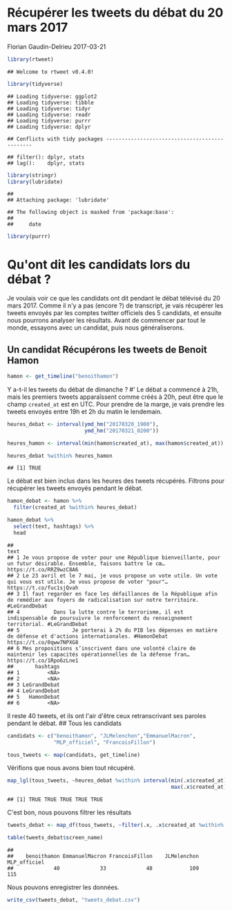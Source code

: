 Récupérer les tweets du débat du 20 mars 2017
================
Florian Gaudin-Delrieu
2017-03-21

``` r
library(rtweet)
```

    ## Welcome to rtweet v0.4.0!

``` r
library(tidyverse)
```

    ## Loading tidyverse: ggplot2
    ## Loading tidyverse: tibble
    ## Loading tidyverse: tidyr
    ## Loading tidyverse: readr
    ## Loading tidyverse: purrr
    ## Loading tidyverse: dplyr

    ## Conflicts with tidy packages ----------------------------------------------

    ## filter(): dplyr, stats
    ## lag():    dplyr, stats

``` r
library(stringr)
library(lubridate)
```

    ## 
    ## Attaching package: 'lubridate'

    ## The following object is masked from 'package:base':
    ## 
    ##     date

``` r
library(purrr)
```

Qu'ont dit les candidats lors du débat ?
========================================

Je voulais voir ce que les candidats ont dit pendant le débat télévisé du 20 mars 2017. Comme il n'y a pas (encore ?) de transcript, je vais récupérer les tweets envoyés par les comptes twitter officiels des 5 candidats, et ensuite nous pourrons analyser les résultats. Avant de commencer par tout le monde, essayons avec un candidat, puis nous généraliserons.

Un candidat Récupérons les tweets de Benoit Hamon
-------------------------------------------------

``` r
hamon <- get_timeline("benoithamon")
```

Y a-t-il les tweets du débat de dimanche ? \#' Le débat a commencé à 21h, mais les premiers tweets apparaîssent comme créés à 20h, peut être que le champ `created_at` est en UTC. Pour prendre de la marge, je vais prendre les tweets envoyés entre 19h et 2h du matin le lendemain.

``` r
heures_debat <- interval(ymd_hm("20170320_1900"), 
                         ymd_hm("20170321_0200"))

heures_hamon <- interval(min(hamon$created_at), max(hamon$created_at))

heures_debat %within% heures_hamon
```

    ## [1] TRUE

Le débat est bien inclus dans les heures des tweets récupérés. Filtrons pour récupérer les tweets envoyés pendant le débat.

``` r
hamon_debat <- hamon %>% 
  filter(created_at %within% heures_debat)

hamon_debat %>%  
  select(text, hashtags) %>% 
  head
```

    ##                                                                                                                                           text
    ## 1 Je vous propose de voter pour une République bienveillante, pour un futur désirable. Ensemble, faisons battre le cœ… https://t.co/RRZ9wzC8A6
    ## 2 Le 23 avril et le 7 mai, je vous propose un vote utile. Un vote qui vous est utile. Je vous propose de voter "pour"… https://t.co/fuc1sjQvah
    ## 3 Il faut regarder en face les défaillances de la République afin de remédier aux foyers de radicalisation sur notre territoire. #LeGrandDebat
    ## 4           Dans la lutte contre le terrorisme, il est indispensable de poursuivre le renforcement du renseignement territorial. #LeGrandDebat
    ## 5                 Je porterai à 2% du PIB les dépenses en matière de défense et d'actions internationales. #HamonDebat https://t.co/0qww7NPXG8
    ## 6 Mes propositions s’inscrivent dans une volonté claire de maintenir les capacités opérationnelles de la défense fran… https://t.co/1Rpo6zLne1
    ##       hashtags
    ## 1         <NA>
    ## 2         <NA>
    ## 3 LeGrandDebat
    ## 4 LeGrandDebat
    ## 5   HamonDebat
    ## 6         <NA>

Il reste 40 tweets, et ils ont l'air d'être ceux retranscrivant ses paroles pendant le débat.
\#\# Tous les candidats

``` r
candidats <- c("benoithamon", "JLMelenchon","EmmanuelMacron",
               "MLP_officiel", "FrancoisFillon")

tous_tweets <- map(candidats, get_timeline)
```

Vérifions que nous avons bien tout récupéré.

``` r
map_lgl(tous_tweets, ~heures_debat %within% interval(min(.x$created_at),
                                                     max(.x$created_at)))
```

    ## [1] TRUE TRUE TRUE TRUE TRUE

C'est bon, nous pouvons filtrer les résultats

``` r
tweets_debat <- map_df(tous_tweets, ~filter(.x, .x$created_at %within% heures_debat))

table(tweets_debat$screen_name)
```

    ## 
    ##    benoithamon EmmanuelMacron FrancoisFillon    JLMelenchon   MLP_officiel 
    ##             40             33             48            109            115

Nous pouvons enregistrer les données.

``` r
write_csv(tweets_debat, "tweets_debat.csv")
```
